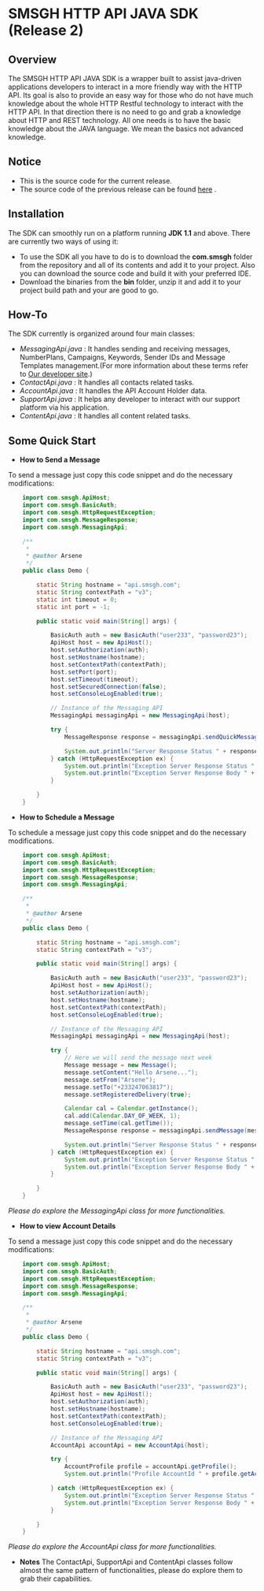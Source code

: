 SMSGH HTTP API JAVA SDK (Release 2)
===================================

## **Overview**

The SMSGH HTTP API JAVA SDK is a wrapper built to assist java-driven applications developers to interact in a more friendly way with the HTTP API.
Its goal is also to provide an easy way for those who do not have much knowledge about the whole HTTP Restful technology to interact with the HTTP API.
In that direction there is no need to go and grab a knowledge about HTTP and REST technology. 
All one needs is to have the basic knowledge about the JAVA language. We mean the basics not advanced knowledge.

## **Notice**
* This is the source code for the current release.
* The source code of the previous release can be found [here](https://github.com/smsgh/smsghapi-java/tree/release-1) .

## **Installation**

The SDK can smoothly run on a platform running **JDK 1.1** and above. There are currently two ways of using it:
 
* To use the SDK all you have to do is to download the **com.smsgh** folder from the repository and all of its contents and add it to your project. Also you can download the source code and build it with your preferred IDE. 
* Download the binaries from the **bin** folder, unzip it and add it to your project build path and your are good to go.

## **How-To**

The SDK currently is organized around four main classes:

* *MessagingApi.java* : 
    It handles sending and receiving messages, NumberPlans, Campaigns, Keywords, Sender IDs and Message Templates management.(For more information about these terms refer to [Our developer site](http://developers.smsgh.com/).)
* *ContactApi.java* : 
        It handles all contacts related tasks. 
* *AccountApi.java* : 
        It handles the API Account Holder data.
* *SupportApi.java* : 
        It helps any developer to interact with our support platform via his application.
* *ContentApi.java* : 
        It handles all content related tasks.

## **Some Quick Start**

* **How to Send a Message**

To send a message just copy this code snippet and do the necessary modifications:
```java
    import com.smsgh.ApiHost;
    import com.smsgh.BasicAuth;
    import com.smsgh.HttpRequestException;
    import com.smsgh.MessageResponse;
    import com.smsgh.MessagingApi;

    /**
     *
     * @author Arsene
     */
    public class Demo {

        static String hostname = "api.smsgh.com";
        static String contextPath = "v3";
        static int timeout = 0;
        static int port = -1;

        public static void main(String[] args) {

            BasicAuth auth = new BasicAuth("user233", "password23");
            ApiHost host = new ApiHost();
            host.setAuthorization(auth);
            host.setHostname(hostname);
            host.setContextPath(contextPath);
            host.setPort(port);
            host.setTimeout(timeout);
            host.setSecuredConnection(false);
            host.setConsoleLogEnabled(true);

            // Instance of the Messaging API
            MessagingApi messagingApi = new MessagingApi(host);

            try {
                MessageResponse response = messagingApi.sendQuickMessage("+233245657867", "+233245098456", "Hello THe JAVA SDK R2 Test is ongoing... ");

                System.out.println("Server Response Status " + response.getStatus());
            } catch (HttpRequestException ex) {
                System.out.println("Exception Server Response Status " + ex.getHttpResponse().getStatus());
                System.out.println("Exception Server Response Body " + ex.getHttpResponse().getBodyAsString());
            }

        }
    }
```
* **How to Schedule a Message**

To schedule a message just copy this code snippet and do the necessary modifications.
```java
    import com.smsgh.ApiHost;
    import com.smsgh.BasicAuth;
    import com.smsgh.HttpRequestException;
    import com.smsgh.MessageResponse;
    import com.smsgh.MessagingApi;

    /**
     *
     * @author Arsene
     */
    public class Demo {

        static String hostname = "api.smsgh.com";
        static String contextPath = "v3";

        public static void main(String[] args) {

            BasicAuth auth = new BasicAuth("user233", "password23");
            ApiHost host = new ApiHost();
            host.setAuthorization(auth);
            host.setHostname(hostname);
            host.setContextPath(contextPath);
            host.setConsoleLogEnabled(true);

            // Instance of the Messaging API
            MessagingApi messagingApi = new MessagingApi(host);

            try {
                // Here we will send the message next week
                Message message = new Message();
                message.setContent("Hello Arsene...");
                message.setFrom("Arsene");
                message.setTo("+233247063817");
                message.setRegisteredDelivery(true);

                Calendar cal = Calendar.getInstance();
                cal.add(Calendar.DAY_OF_WEEK, 1);
                message.setTime(cal.getTime());
                MessageResponse response = messagingApi.sendMessage(message);

                System.out.println("Server Response Status " + response.getStatus());
            } catch (HttpRequestException ex) {
                System.out.println("Exception Server Response Status " + ex.getHttpResponse().getStatus());
                System.out.println("Exception Server Response Body " + ex.getHttpResponse().getBodyAsString());
            }

        }
    }
```
*Please do explore the MessagingApi class for more functionalities.*

* **How to view Account Details**

To send a message just copy this code snippet and do the necessary modifications:
```java
    import com.smsgh.ApiHost;
    import com.smsgh.BasicAuth;
    import com.smsgh.HttpRequestException;
    import com.smsgh.MessageResponse;
    import com.smsgh.MessagingApi;

    /**
     *
     * @author Arsene
     */
    public class Demo {

        static String hostname = "api.smsgh.com";
        static String contextPath = "v3";

        public static void main(String[] args) {

            BasicAuth auth = new BasicAuth("user233", "password23");
            ApiHost host = new ApiHost();
            host.setAuthorization(auth);
            host.setHostname(hostname);
            host.setContextPath(contextPath);
            host.setConsoleLogEnabled(true);

            // Instance of the Messaging API
            AccountApi accountApi = new AccountApi(host);

            try {
                AccountProfile profile = accountApi.getProfile();
                System.out.println("Profile AccountId " + profile.getAccountId());

            } catch (HttpRequestException ex) {
                System.out.println("Exception Server Response Status " + ex.getHttpResponse().getStatus());
                System.out.println("Exception Server Response Body " + ex.getHttpResponse().getBodyAsString());
            }

        }
    }
```
*Please do explore the AccountApi class for more functionalities.*

* **Notes**
The ContactApi, SupportApi and ContentApi classes follow almost the same pattern of functionalities, please do explore them to grab their capabilities.